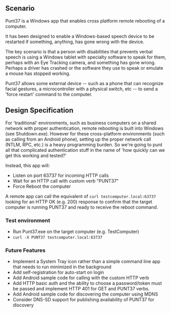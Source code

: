 ## Scenario

Punt37 is a Windows app that enables cross platform remote rebooting of a computer.

It has been designed to enable a Windows-based speech device to be restarted if something, anything, has gone wrong with the device.

The key scenario is that a person with disabilities that prevents verbal speech is using a Windows tablet with specialty software to
speak for them, perhaps with an Eye Tracking camera, and something has gone wrong.  Perhaps a driver has crashed or the software they
use to speak or emulate a mouse has stopped working.

Punt37 allows some external device -- such as a phone that can recognize facial gestures, a microcontroller with a physical switch, etc --
to send a 'force restart' command to the computer.

## Design Specification

For 'traditional' environments, such as business computers on a shared network with proper authentication, remote rebooting is built into Windows (see Shutdown.exe).  However for these cross-platform environments (such as calling from an Android phone), setting up the proper network call (NTLM, RPC, etc.) is a heavy programming burden.  So we're going to punt all that complicated authentication stuff in the name of 'how quickly can we get this working and tested?'

Instead, this app will:

- Listen on port 63737 for incoming HTTP calls
- Wait for an HTTP call with custom verb "PUNT37"
- Force Reboot the computer

A remote app can call the equivalent of `curl testcomputer.local:63737` looking for an HTTP OK (e.g. 200) response to confirm that the target computer is running PUNT37 and ready to receive the reboot command.

### Test environment

- Run Punt37.exe on the target computer (e.g. TestComputer)
- `curl -X PUNT37 testcomputer.local:63737`

### Future Features

- Implement a System Tray icon rather than a simple command line app that needs to run minimized in the background
- Add self-registration for auto-start on login
- Add Android sample code for calling with the custom HTTP verb
- Add HTTP basic auth and the ability to choose a password/token must be passed and implement HTTP 401 for GET and PUNT37 verbs.
- Add Android sample code for discovering the computer using MDNS
- Consider DNS-SD support for publishing availability of PUNT37 for discovery
